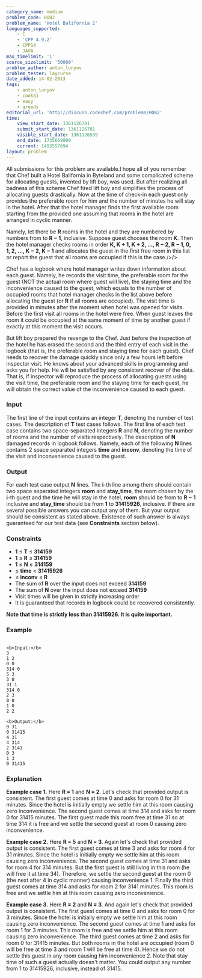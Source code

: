 ```yaml
---
category_name: medium
problem_code: HOB2
problem_name: 'Hotel Balifornia 2'
languages_supported:
    - C
    - 'CPP 4.9.2'
    - CPP14
    - JAVA
max_timelimit: '1'
source_sizelimit: '50000'
problem_author: anton_lunyov
problem_tester: laycurse
date_added: 14-02-2013
tags:
    - anton_lunyov
    - cook31
    - easy
    - greedy
editorial_url: 'http://discuss.codechef.com/problems/HOB2'
time:
    view_start_date: 1361126701
    submit_start_date: 1361126701
    visible_start_date: 1361126539
    end_date: 1735669800
    current: 1493557694
layout: problem
---
```

All submissions for this problem are available.I hope all of you remember that Chef built a Hotel Balifornia in Byteland and some complicated scheme for allocating guests, invented by lift boy, was used. But after realizing all badness of this scheme Chef fired lift boy and simplifies the process of allocating guests drastically. Now at the time of check-in each guest only provides the preferable room for him and the number of minutes he will stay in the hotel. After that the hotel manager finds the first available room starting from the provided one assuming that rooms in the hotel are arranged in cyclic manner.

Namely, let there be **R** rooms in the hotel and they are numbered by numbers from  to **R − 1**, inclusive. Suppose guest chooses the room **K**. Then the hotel manager checks rooms in order
**K, K + 1, K + 2, ..., R − 2, R − 1, 0, 1, 2, ..., K − 2, K − 1**
 and allocates the guest in the first free room in this list or report the guest that all rooms are occupied if this is the case./>/>

Chef has a logbook where hotel manager writes down information about each guest. Namely, he records the visit time, the preferable room for the guest (NOT the actual room where guest will live), the staying time and the inconvenience caused to the guest, which equals to the number of occupied rooms that hotel manager checks in the list above before allocating the guest (or **R** if all rooms are occupied). The visit time is provided in minutes after the moment when hotel was opened for visits. Before the first visit all rooms in the hotel were free. When guest leaves the room it could be occupied at the same moment of time by another guest if exactly at this moment the visit occurs.

But lift boy prepared the revenge to the Chef. Just before the inspection of the hotel he has erased the second and the third entry of each visit in the logbook (that is, the preferable room and staying time for each guest). Chef needs to recover the damage quickly since only a few hours left before inspector visit. He knows about your advanced skills in programming and asks you for help. He will be satisfied by any consistent recover of the data. That is, if inspector will reproduce the process of allocating guests using the visit time, the preferable room and the staying time for each guest, he will obtain the correct value of the inconvenience caused to each guest.

### Input

The first line of the input contains an integer **T**, denoting the number of test cases. The description of **T** test cases follows. The first line of each test case contains two space-separated integers **R** and **N**, denoting the number of rooms and the number of visits respectively. The description of **N** damaged records in logbook follows. Namely, each of the following **N** lines contains 2 space separated integers **time** and **inconv**, denoting the time of the visit and inconvenience caused to the guest.

### Output

For each test case output **N** lines. The **i**-th line among them should contain two space separated integers **room** and **stay\_time**, the room chosen by the **i**-th guest and the time he will stay in the hotel, **room** should be from  to **R − 1** inclusive and **stay\_time** should be from **1** to **31415926**, inclusive. If there are several possible answers you can output any of them. But your output should be consistent as stated above. Existence of such answer is always guaranteed for our test data (see **Constraints** section below).

### Constraints

- **1** ≤ **T** ≤ **314159**
- **1** ≤ **R** ≤ **314159**
- **1** ≤ **N** ≤ **314159**
- ≤ **time** < **31415926**
- ≤ **inconv** ≤ **R**
- The sum of **R** over the input does not exceed **314159**
- The sum of **N** over the input does not exceed **314159**
- Visit times will be given in strictly increasing order
- It is guaranteed that records in logbook could be recovered consistently.

**Note that **time** is strictly less than **31415926**. It is quite important.**

### Example

```

<b>Input:</b>
3
1 2
0 0
314 0
5 3
3 0
31 1
314 0
2 3
0 0
1 0
2 2

<b>Output:</b>
0 31
0 31415
4 31
4 314
2 3141
0 3
1 3
0 31415

```
### Explanation

**Example case 1.** Here **R = 1** and **N = 2**. Let's check that provided output is consistent. The first guest comes at time 0 and asks for room 0 for 31 minutes. Since the hotel is initially empty we settle him at this room causing zero inconvenience. The second guest comes at time 314 and asks for room 0 for 31415 minutes. The first guest made this room free at time 31 so at time 314 it is free and we settle the second guest at room 0 causing zero inconvenience.

**Example case 2.** Here **R = 5** and **N = 3**. Again let's check that provided output is consistent. The first guest comes at time 3 and asks for room 4 for 31 minutes. Since the hotel is initially empty we settle him at this room causing zero inconvenience. The second guest comes at time 31 and asks for room 4 for 314 minutes. But the first guest is still living in this room (he will free it at time 34). Therefore, we settle the second guest at the room 0 (the next after 4 in cyclic manner) causing inconvenience 1. Finally the third guest comes at time 314 and asks for room 2 for 3141 minutes. This room is free and we settle him at this room causing zero inconvenience.

**Example case 3.** Here **R = 2** and **N = 3**. And again let's check that provided output is consistent. The first guest comes at time 0 and asks for room 0 for 3 minutes. Since the hotel is initially empty we settle him at this room causing zero inconvenience. The second guest comes at time 1 and asks for room 1 for 3 minutes. This room is free and we settle him at this room causing zero inconvenience. The third guest comes at time 2 and asks for room 0 for 31415 minutes. But both rooms in the hotel are occupied (room 0 will be free at time 3 and room 1 will be free at time 4). Hence we do not settle this guest in any room causing him inconvenience 2. Note that stay time of such a guest actually doesn't matter. You could output any number from 1 to 31415926, inclusive, instead of 31415.